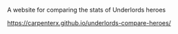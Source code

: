 A website for comparing the stats of Underlords heroes

https://carpenterx.github.io/underlords-compare-heroes/
